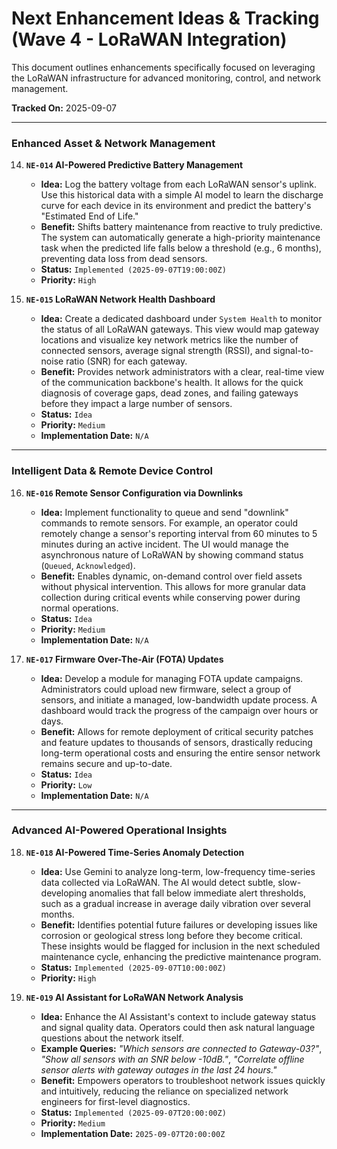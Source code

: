 # Next Enhancement Ideas & Tracking (Wave 4 - LoRaWAN Integration)

This document outlines enhancements specifically focused on leveraging the LoRaWAN infrastructure for advanced monitoring, control, and network management.

**Tracked On:** 2025-09-07

---

### Enhanced Asset & Network Management

14. **`NE-014` AI-Powered Predictive Battery Management**
    -   **Idea:** Log the battery voltage from each LoRaWAN sensor's uplink. Use this historical data with a simple AI model to learn the discharge curve for each device in its environment and predict the battery's "Estimated End of Life."
    -   **Benefit:** Shifts battery maintenance from reactive to truly predictive. The system can automatically generate a high-priority maintenance task when the predicted life falls below a threshold (e.g., 6 months), preventing data loss from dead sensors.
    -   **Status:** `Implemented (2025-09-07T19:00:00Z)`
    -   **Priority:** `High`

15. **`NE-015` LoRaWAN Network Health Dashboard**
    -   **Idea:** Create a dedicated dashboard under `System Health` to monitor the status of all LoRaWAN gateways. This view would map gateway locations and visualize key network metrics like the number of connected sensors, average signal strength (RSSI), and signal-to-noise ratio (SNR) for each gateway.
    -   **Benefit:** Provides network administrators with a clear, real-time view of the communication backbone's health. It allows for the quick diagnosis of coverage gaps, dead zones, and failing gateways before they impact a large number of sensors.
    -   **Status:** `Idea`
    -   **Priority:** `Medium`
    -   **Implementation Date:** `N/A`

---

### Intelligent Data & Remote Device Control

16. **`NE-016` Remote Sensor Configuration via Downlinks**
    -   **Idea:** Implement functionality to queue and send "downlink" commands to remote sensors. For example, an operator could remotely change a sensor's reporting interval from 60 minutes to 5 minutes during an active incident. The UI would manage the asynchronous nature of LoRaWAN by showing command status (`Queued`, `Acknowledged`).
    -   **Benefit:** Enables dynamic, on-demand control over field assets without physical intervention. This allows for more granular data collection during critical events while conserving power during normal operations.
    -   **Status:** `Idea`
    -   **Priority:** `Medium`
    -   **Implementation Date:** `N/A`

17. **`NE-017` Firmware Over-The-Air (FOTA) Updates**
    -   **Idea:** Develop a module for managing FOTA update campaigns. Administrators could upload new firmware, select a group of sensors, and initiate a managed, low-bandwidth update process. A dashboard would track the progress of the campaign over hours or days.
    -   **Benefit:** Allows for remote deployment of critical security patches and feature updates to thousands of sensors, drastically reducing long-term operational costs and ensuring the entire sensor network remains secure and up-to-date.
    -   **Status:** `Idea`
    -   **Priority:** `Low`
    -   **Implementation Date:** `N/A`

---

### Advanced AI-Powered Operational Insights

18. **`NE-018` AI-Powered Time-Series Anomaly Detection**
    -   **Idea:** Use Gemini to analyze long-term, low-frequency time-series data collected via LoRaWAN. The AI would detect subtle, slow-developing anomalies that fall below immediate alert thresholds, such as a gradual increase in average daily vibration over several months.
    -   **Benefit:** Identifies potential future failures or developing issues like corrosion or geological stress long before they become critical. These insights would be flagged for inclusion in the next scheduled maintenance cycle, enhancing the predictive maintenance program.
    -   **Status:** `Implemented (2025-09-07T10:00:00Z)`
    -   **Priority:** `High`

19. **`NE-019` AI Assistant for LoRaWAN Network Analysis**
    -   **Idea:** Enhance the AI Assistant's context to include gateway status and signal quality data. Operators could then ask natural language questions about the network itself.
    -   **Example Queries:** *"Which sensors are connected to Gateway-03?"*, *"Show all sensors with an SNR below -10dB."*, *"Correlate offline sensor alerts with gateway outages in the last 24 hours."*
    -   **Benefit:** Empowers operators to troubleshoot network issues quickly and intuitively, reducing the reliance on specialized network engineers for first-level diagnostics.
    -   **Status:** `Implemented (2025-09-07T20:00:00Z)`
    -   **Priority:** `Medium`
    -   **Implementation Date:** `2025-09-07T20:00:00Z`